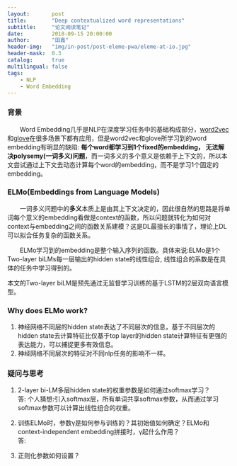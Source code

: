 ```yaml
---
layout:       post
title:        "Deep contextualized word representations"
subtitle:     "论文阅读笔记"
date:         2018-09-15 20:00:00
author:       "田鑫"
header-img:   "img/in-post/post-eleme-pwa/eleme-at-io.jpg"
header-mask:  0.3
catalog:      true
multilingual: false
tags:
    - NLP
    - Word Embedding 
---
```


### 背景
&emsp;&emsp;Word Embedding几乎是NLP在深度学习任务中的基础构成部分，[word2vec](https://papers.nips.cc/paper/5021-distributed-representations-of-words-and-phrases-and-their-compositionality.pdf)和[glove](https://nlp.stanford.edu/pubs/glove.pdf)在很多场景下都有应用，但是word2vec和glove所学习到的word embedding有明显的缺陷:
**每个word都学习到1个fixed的embedding， 无法解决polysemy(一词多义)问题**，而一词多义的多个意义是依赖于上下文的，所以本文尝试通过上下文去动态计算每个word的embedding，而不是学习1个固定的embedding。

### ELMo(Embeddings from Language Models)
&emsp;&emsp;一词多义问题中的**多义**本质上是由其上下文决定的，因此很自然的思路是将单词每个意义的embedding看做是context的函数，所以问题就转化为如何对context与embedding之间的函数关系建模？这是DL最擅长的事情了，理论上DL可以拟合任务复杂的函数关系。

&emsp;&emsp;ELMo学习到的embedding是整个输入序列的函数。具体来说:ELMo是1个Two-layer biLMs每一层输出的hidden state的线性组合, 线性组合的系数是在具体的任务中学习得到的。

本文的Two-layer biLM是预先通过无监督学习训练的基于LSTM的2层双向语言模型。

### Why does ELMo work?
1. 神经网络不同层的hidden state表达了不同层次的信息，基于不同层次的hidden state去计算特征比仅基于top layer的hidden state计算特征有更强的表达能力，可以捕捉更多有效信息。
2. 神经网络不同层次的特征对不同nlp任务的影响不一样。

### 疑问与思考
1. 2-layer bi-LM多层hidden state的权重参数是如何通过softmax学习？  
答: 个人猜想:引入softmax层，所有单词共享softmax参数，从而通过学习softmax参数可以计算出线性组合的权重。

2. 训练ELMo时，参数γ是如何参与训练的？其初始值如何确定？ELMo和context-independent embedding拼接时，γ起什么作用？  
答:

3. 正则化参数如何设置？
